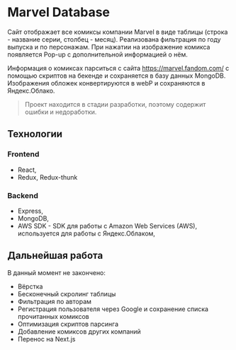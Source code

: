 # Marvel Database

Сайт отображает все комиксы компании Marvel в виде таблицы (строка - название серии, столбец - месяц).
Реализована фильтрация по году выпуска и по персонажам.
При нажатии на изображение комикса появляется Pop-up с дополнительной информацией о нём.

Информация о комиксах парситься с сайта https://marvel.fandom.com/ с помощью скриптов на бекенде и сохраняется в базу данных MongoDB.
Изображения обложек конвертируются в webP и сохраняются в Яндекс.Облако. 

> Проект находится в стадии разработки, поэтому содержит ошибки и недоработки.

## Технологии
### Frontend
- React,
- Redux, Redux-thunk

### Backend
- Express,
- MongoDB,
- AWS SDK - SDK для работы с Amazon Web Services (AWS), используется для работы с Яндекс.Облаком,

## Дальнейшая работа
В данный момент не закончено:
- Вёрстка 
- Бесконечный скролинг таблицы
- Фильтрация по авторам
- Регистрация пользователя через Google и сохранение списка прочитанных комиксов
- Оптимизация скриптов парсинга
- Добавление комиксов других компаний
- Перенос на Next.js
